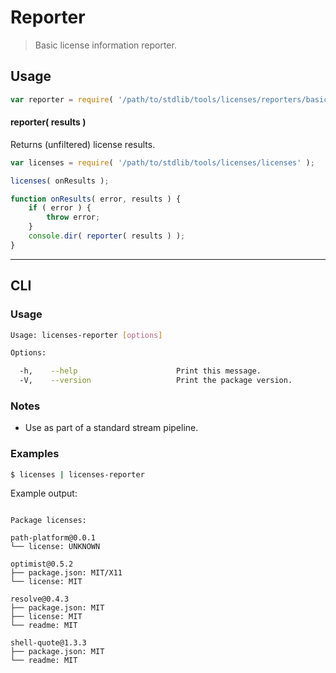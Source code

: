 # Reporter

> Basic license information reporter.


<!-- <intro> -->

<!-- </intro> -->


<!-- <usage> -->

## Usage

``` javascript
var reporter = require( '/path/to/stdlib/tools/licenses/reporters/basic' );
```

#### reporter( results )

Returns (unfiltered) license results.

``` javascript
var licenses = require( '/path/to/stdlib/tools/licenses/licenses' );

licenses( onResults );

function onResults( error, results ) {
    if ( error ) {
        throw error;
    }
    console.dir( reporter( results ) );
}
```

<!-- </usage> -->


<!-- <examples> -->

<!-- ## Examples

``` javascript

``` -->

<!-- </examples> -->


---

<!-- <cli> -->

## CLI

<!-- <usage> -->

### Usage

``` bash
Usage: licenses-reporter [options]

Options:

  -h,    --help                      Print this message.
  -V,    --version                   Print the package version.
```

<!-- </usage> -->


<!-- <notes> -->

### Notes

* Use as part of a standard stream pipeline.

<!-- </notes> -->


<!-- <examples> -->

### Examples

``` bash
$ licenses | licenses-reporter
```

Example output:

``` text

Package licenses:

path-platform@0.0.1
└── license: UNKNOWN

optimist@0.5.2
├── package.json: MIT/X11
└── license: MIT

resolve@0.4.3
├── package.json: MIT
├── license: MIT
└── readme: MIT

shell-quote@1.3.3
├── package.json: MIT
└── readme: MIT

```

<!-- </examples> -->

<!-- </cli> -->


<!-- <links> -->

<!-- </links> -->
